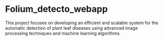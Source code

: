 # Folium_detecto_webapp
This project focuses on developing an efficient and  scalable system for the automatic detection of plant leaf  diseases using advanced image processing techniques  and machine learning algorithms.
